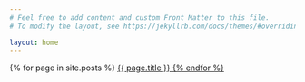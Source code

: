 ```yaml
---
# Feel free to add content and custom Front Matter to this file.
# To modify the layout, see https://jekyllrb.com/docs/themes/#overriding-theme-defaults

layout: home
---
```

{% for page in site.posts %}
 <a href=' {{ page.url }}'> {{ page.title }}
{% endfor %}
